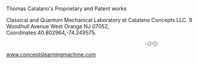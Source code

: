 Thomas Catalano's Proprietary and Patent works

Classical and Quantum Mechanical Laboratory 
at Catalano Concepts LLC.
9 Woodhull Avenue
West Orange NJ 07052,
Coordinates:40.802964,-74.249575.


                                                             
                                                      
                                                 
                                                 
                                                       
                                                       
                                                       
                                                        💥💢💦💫💧
                                                                  



www.conceptslearningmachine.com
